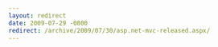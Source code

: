 ```yaml
---
layout: redirect
date: 2009-07-29 -0800
redirect: /archive/2009/07/30/asp.net-mvc-released.aspx/
---
```

